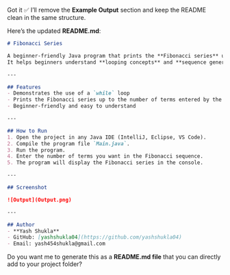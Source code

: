 Got it ✅ I’ll remove the **Example Output** section and keep the README clean in the same structure.

Here’s the updated **README.md**:

```markdown
# Fibonacci Series

A beginner-friendly Java program that prints the **Fibonacci series** using a `while` loop.  
It helps beginners understand **looping concepts** and **sequence generation** in Java.

---

## Features
- Demonstrates the use of a `while` loop  
- Prints the Fibonacci series up to the number of terms entered by the user  
- Beginner-friendly and easy to understand  

---

## How to Run
1. Open the project in any Java IDE (IntelliJ, Eclipse, VS Code).  
2. Compile the program file `Main.java`.  
3. Run the program.  
4. Enter the number of terms you want in the Fibonacci sequence.  
5. The program will display the Fibonacci series in the console.  

---

## Screenshot

![Output](Output.png)

---

## Author
- **Yash Shukla**  
- GitHub: [yashshukla04](https://github.com/yashshukla04)  
- Email: yash454shukla@gmail.com  
```

Do you want me to generate this as a **README.md file** that you can directly add to your project folder?

